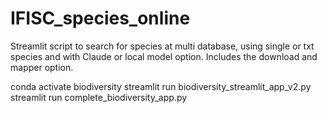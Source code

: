 # IFISC_species_online
Streamlit script to search for species at multi database, using single or txt species and with Claude or local model option. Includes the download and mapper option.


conda activate biodiversity
streamlit run biodiversity_streamlit_app_v2.py 
streamlit run complete_biodiversity_app.py 
